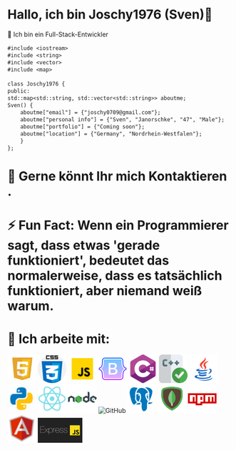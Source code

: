 # Hallo, ich bin Joschy1976 (Sven)👋



 Ich bin ein Full-Stack-Entwickler


    
    #include <iostream>
    #include <string>
    #include <vector>
    #include <map>

    class Joschy1976 {
    public:
    std::map<std::string, std::vector<std::string>> aboutme;
    Sven() {
        aboutme["email"] = {"joschy0709@gmail.com"};
        aboutme["personal info"] = {"Sven", "Janorschke", "47", "Male"};
        aboutme["portfolio"] = {"Coming soon"};
        aboutme["location"] = {"Germany", "Nordrhein-Westfalen"};
        }
    };

# 💬 Gerne könnt Ihr mich Kontaktieren .

# ⚡ Fun Fact: Wenn ein Programmierer sagt, dass etwas 'gerade funktioniert', bedeutet das    	 	           normalerweise, dass es tatsächlich funktioniert, aber niemand weiß warum.

# 🤔 Ich arbeite mit:
   
<div style="display: inline-block;">
    <!-- HTML 5 -->
    <img src="html5.svg" alt="HTML 5" width="64"/>
    <!-- CSS -->
    <img src="css.png" alt="CSS" width="64"/>
    <!-- JavaScript -->
    <img src="icons8-javascript.gif" alt="JavaScript" width="64"/>
    <!-- Bootstrap -->
    <img src="icons8-bootstrap-512.png" alt="Bootstrap" width="64"/>
    <!-- C# -->
    <img src="cis.png" alt="C#" width="64"/>
    <!-- C++ -->
    <img src="uberprufen.png" alt="C++" width="64"/>
    <!-- Java -->
    <img src="icons8-java-kaffeetassenlogo.svg" alt="Java" width="64"/>
    <!-- Python -->
    <img src="icons8-python.gif" alt="Python" width="64"/>
    <!-- React -->
    <img src="icons8-react-native-480.png" alt="React" width="64"/>
    <!-- Node.js -->
    <img src="icons8-nodejs.svg" alt="Node.js" width="64"/>
    <!-- GitHub -->
    <img src="weiß-Github.ico" alt="GitHub" width="64"/>
    <!-- PostgreSQL -->
    <img src="icons8-postgresql-480.png" alt="PostgreSQL" width="64"/>
    <!-- MongoDB -->
    <img src="icons8-mongodb-480.png" alt="MongoDB" width="64"/>
     <!-- NPM -->
    <img src="icons8-npm.svg" alt="NPM" width="64"/>
    <!-- Angular -->
    <img src="icons8-angularjs-48.png" alt="Angular" width="64"/>
    <!-- Express.js -->
    <img src="1686391647921.png" alt="Express.js" width="100"/>
</div>




